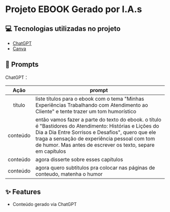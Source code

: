 # Projeto EBOOK Gerado por I.A.s

## 💻 Tecnologias utilizadas no projeto

- [ChatGPT](https://chat.openai.com/) 
- [Canva](https://www.canva.com/)

## 🧠 Prompts


ChatGPT：

|   Ação   | prompt                                                                                                                                                                                                                                                                         |
| :------: | ------------------------------------------------------------------------------------------------------------------------------------------------------------------------------------------------------------------------------------------------------------------------------ |
|  título  | liste títulos para o ebook com o tema "Minhas Experiências Trabalhando com Atendimento ao Cliente" e tente trazer um tom humorístico|
| conteúdo | então vamos fazer a parte do texto do ebook. o título é "Bastidores do Atendimento: Histórias e Lições do Dia a Dia Entre Sorrisos e Desafios", quero que ele traga a sensação de experiência pessoal com tom de humor. Mas antes de escrever os texto, separe em capítulos |
| conteúdo | agora disserte sobre esses capítulos |
| conteúdo | agora quero subtitulos pra colocar nas páginas de conteudo, matenha o humor|


## ✨ Features
- Conteúdo gerado via ChatGPT
